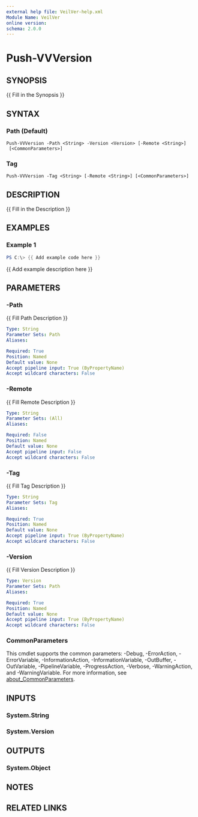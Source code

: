 ```yaml
---
external help file: VeilVer-help.xml
Module Name: VeilVer
online version:
schema: 2.0.0
---
```


# Push-VVVersion

## SYNOPSIS
{{ Fill in the Synopsis }}

## SYNTAX

### Path (Default)
```
Push-VVVersion -Path <String> -Version <Version> [-Remote <String>]
 [<CommonParameters>]
```

### Tag
```
Push-VVVersion -Tag <String> [-Remote <String>] [<CommonParameters>]
```

## DESCRIPTION
{{ Fill in the Description }}

## EXAMPLES

### Example 1
```powershell
PS C:\> {{ Add example code here }}
```

{{ Add example description here }}

## PARAMETERS

### -Path
{{ Fill Path Description }}

```yaml
Type: String
Parameter Sets: Path
Aliases:

Required: True
Position: Named
Default value: None
Accept pipeline input: True (ByPropertyName)
Accept wildcard characters: False
```

### -Remote
{{ Fill Remote Description }}

```yaml
Type: String
Parameter Sets: (All)
Aliases:

Required: False
Position: Named
Default value: None
Accept pipeline input: False
Accept wildcard characters: False
```

### -Tag
{{ Fill Tag Description }}

```yaml
Type: String
Parameter Sets: Tag
Aliases:

Required: True
Position: Named
Default value: None
Accept pipeline input: True (ByPropertyName)
Accept wildcard characters: False
```

### -Version
{{ Fill Version Description }}

```yaml
Type: Version
Parameter Sets: Path
Aliases:

Required: True
Position: Named
Default value: None
Accept pipeline input: True (ByPropertyName)
Accept wildcard characters: False
```

### CommonParameters
This cmdlet supports the common parameters: -Debug, -ErrorAction, -ErrorVariable, -InformationAction, -InformationVariable, -OutBuffer, -OutVariable, -PipelineVariable, -ProgressAction, -Verbose, -WarningAction, and -WarningVariable. For more information, see [about_CommonParameters](http://go.microsoft.com/fwlink/?LinkID=113216).

## INPUTS

### System.String
### System.Version
## OUTPUTS

### System.Object
## NOTES

## RELATED LINKS
